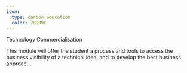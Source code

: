 ```yaml
---
icon:
  type: carbon:education
  color: 78909C
---
```

Technology Commercialisation

This module will offer the student a process and tools to access the business visibility of a technical idea, and to develop the best business approac ... 
